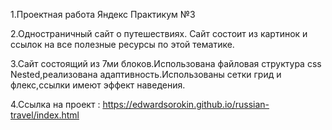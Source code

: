 1.Проектная работа Яндекс Практикум №3

2.Одностраничный сайт о путешествиях. Сайт состоит из картинок и ссылок на все полезные ресурсы по этой тематике.

3.Сайт состоящий из 7ми блоков.Использована файловая структура css Nested,реализована адаптивность.Использованы сетки грид и флекс,ссылки имеют эффект наведения.

4.Ссылка на проект : https://edwardsorokin.github.io/russian-travel/index.html